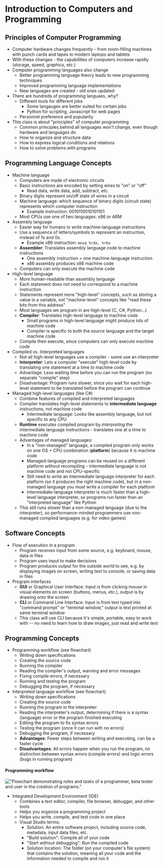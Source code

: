 <!-- The previous outline, which includes some ideas I haven't covered in my lecture

# General Concepts

- Programming languages types and paradigms
    - Machine language instructions
    - Assembly instructions
    - High-Level Programming Languages
    - Object-oriented paradigm and  data hiding
- The difference between roles (user, tester, programmer)
- How complex piece of software _reuse_ previous pieces.
- The importance of security :lock:
    - Types of attack (malware, phishing, social engineering, zero-day) 
    - Types of loss (loss of integrity / availability / confidentiality)

## Writing and Compiling Programs

- Understand what the "flow of development" is:
    - Having a goal
    - Writing down specifications
    - Creating the source code
    - Running the compiler
    - Reading the compiler's output, warning and error messages
    - Looking for documentation and help on-line and off-line
    - Testing
    - Making sure the program is secure :lock:
    - Editing
    - Reusing
- Using an IDE to
    - Create a project, 
    - Perform some of the steps of the "flow of development",
    - Correctly save and re-open projects,
    - Understand basic features of break points and debugging. :question:

## Computer Usage

- How to download and install an IDE in a secure way :lock:
- How to share and zip a project
- How to use shortcuts :question:
- How to look for on-line documentation

-->

# Introduction to Computers and Programming

## Principles of Computer Programming

- Computer hardware changes frequently - from room-filling machines with punch cards and tapes to modern laptops and tablets
- With these changes - the capabilities of computers increase rapidly (storage, speed, graphics, etc.)
- Computer programming languages also change
    - Better programming language theory leads to new programming techniques
    - Improved programming language implementations
    - New languages are created - old ones updated
- There are hundreds of programming languaes, why?
    - Different tools for different jobs
        - Some langauges are better suited for certain jobs
        - Python for scripting, Javascript for web pages          
    - Personnel preference and popularity
- This class is about "principles" of computer programming
    - Common principles behind all languages won't change, even though hardware and languages do
    - How to organize and structure data
    - How to express logical conditions and relations
    - How to solve problems with programs

## Programming Language Concepts

- Machine language
    - Computers are made of electronic circuits
    - Basic instructions are encoded by setting wires to "on" or "off"
        - Read data, write data, add, subtract, etc.
    - Binary digits represent on/off state of wires in a circuit
    - Machine language: which sequence of binary digits (circuit state) represents which computer instruction
        - Example instruction: 0010110010101101
    - Most CPUs use one of two languages: x86 or ARM
- Assembly language
    - Easier way for humans to write machine-language instructions
    - Use a sequence of letters/symbols to represent an instruction, instead of 1s and 0s. 
        - Example x86 instruction: `movq %rdx, %rbx`
    - **Assembler**: Translates assembly language code to machine instructions
        - One assembly instruction = one machine-language instruction
        - x86 assembly produces x86 machine code
    - Computers can only execute the machine code
- High-level language
    - More human-readable than assembly language
    - Each statement does not need to correspond to a machine instruction
    - Statements represent more "high-level" concepts, such as storing a value in a variable, not "machine-level" concepts like "read these bits from this address"
    - Most languages we program in are high-level (C, C#, Python...)
    - **Compiler**: Translates high-level language to machine code
        - Small programs in high-level language might produce lots of machine code
        - Compiler is specific to both the source language and the target machine code
    - Compile then execute, since computers can only execute machine code
- Compiled vs. Interpreted languages
    - Not all high-level languages use a compiler - some use an interpreter
    - **Interpreter**: Lets a computer "execute" high-level code by translating one statement at a time to machine code
    - Advantage: Less waiting time before you can run the program (no separate "compile" step)
    - Disadvantage: Program runs slower, since you wait for each high-level statement to be translated before the program can continue
- Managed high-level languages (like C#)
    - Combine features of compiled and interpreted languages
    - Compiler translates high-level statements to **intermediate language** instructions, not machine code
        - Intermediate language: Looks like assembly language, but not specific to any CPU
    - **Runtime** executes compiled program by *interpreting* the intermediate language instructions - translates one at a time to machine code
    - Advantages of managed languages:
        - In a "non-managed" language, a compiled program only works on one OS + CPU combination (**platform**) because it is machine code
        - Managed-language programs can be reused on a different platform without recompiling - intermediate language is not machine code and not CPU-specific
        - Still need to write an intermediate language interpreter for each platform (so it produces the right machine code), but in a non-managed language you must write a compiler for each platform
        - Intermediate-language interpreter is much faster than a high-level language interpreter, so programs run faster than an "interpreted language" like Python
    - This still runs slower than a non-managed language (due to the interpreter), so performance-minded programmers use non-managed compiled languages (e.g. for video games)


## Software Concepts

- Flow of execution in a program
    - Program receives input from some source, e.g. keyboard, mouse, data in files
    - Program uses input to make decisions
    - Program produces output for the outside world to see, e.g. by displaying images on screen, writing text to console, or saving data in files
- Program interfaces
    - **GUI** or Graphical User Interface: Input is from clicking mouse in visual elements on screen (buttons, menus, etc.), output is by drawing onto the screen
    - **CLI** or Command Line Interface: Input is from text typed into "command prompt" or "terminal window," output is text printed at same terminal window
    - This class will use CLI because it's simple, portable, easy to work with -- no need to learn how to draw images, just read and write text


## Programming Concepts

- Programming workflow (see flowchart)
    - Writing down specifications
    - Creating the source code
    - Running the compiler
    - Reading the compiler's output, warning and error messages
    - Fixing compile errors, if necessary
    - Running and testing the program
    - Debugging the program, if necessary
- Interpreted language workflow (see flowchart)
    - Writing down specifications
    - Creating the source code
    - Running the program in the interpreter
    - Reading the interpreter's output, determining if there is a syntax (language) error or the program finished executing
    - Editing the program to fix syntax errors
    - Testing the program (once it can run with no errors)
    - Debugging the program, if necessary
    - **Advantages**: Fewer steps between writing and executing, can be a faster cycle
    - **Disadvantages**: All errors happen when you run the program, no distinction between syntax errors (compile errors) and logic errors (bugs in running program)


#### Programming workflow 

<!-- TODO: title this figure -->

!["Flowchart demonstrating roles and tasks of a programmer, beta tester and user in the creation of programs."](img/flowchart)

- Integrated Development Environment (IDE)
    - Combines a text editor, compiler, file browser, debugger, and other tools
    - Helps you organize a programming project
    - Helps you write, compile, and test code in one place
    - Visual Studio terms:
        - Solution: An entire software project, including source code, metadata, input data files, etc.
        - "Build solution": Compile all of your code
        - "Start without debugging": Run the compiled code
        - Solution location: The folder (on your computer's file system) that contains the solution, meaning all your code and the information needed to compile and run it
